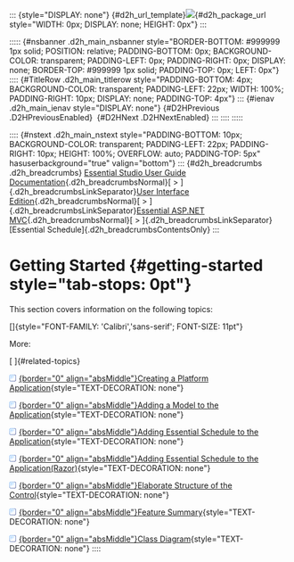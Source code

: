 ::: {style="DISPLAY: none"}
[](ms-xhelp:///?Id=d2h_url_template){#d2h_url_template}![](!package_url!){#d2h_package_url style="WIDTH: 0px; DISPLAY: none; HEIGHT: 0px"}
:::

::::: {#nsbanner .d2h_main_nsbanner style="BORDER-BOTTOM: #999999 1px solid; POSITION: relative; PADDING-BOTTOM: 0px; BACKGROUND-COLOR: transparent; PADDING-LEFT: 0px; PADDING-RIGHT: 0px; DISPLAY: none; BORDER-TOP: #999999 1px solid; PADDING-TOP: 0px; LEFT: 0px"}
:::: {#TitleRow .d2h_main_titlerow style="PADDING-BOTTOM: 4px; BACKGROUND-COLOR: transparent; PADDING-LEFT: 22px; WIDTH: 100%; PADDING-RIGHT: 10px; DISPLAY: none; PADDING-TOP: 4px"}
::: {#ienav .d2h_main_ienav style="DISPLAY: none"}
[](ms-xhelp:///?Id=2848aea6-ecad-4142-8b2e-7ae230325169){#D2HPrevious .D2HPreviousEnabled}  [](ms-xhelp:///?Id=bfcddfaa-581e-4be3-ada8-fe85556151f0){#D2HNext .D2HNextEnabled}
:::
::::
:::::

:::: {#nstext .d2h_main_nstext style="PADDING-BOTTOM: 10px; BACKGROUND-COLOR: transparent; PADDING-LEFT: 22px; PADDING-RIGHT: 10px; HEIGHT: 100%; OVERFLOW: auto; PADDING-TOP: 5px" hasuserbackground="true" valign="bottom"}
::: {#d2h_breadcrumbs .d2h_breadcrumbs}
[Essential Studio User Guide Documentation](ms-xhelp:///?Id=12457748-09e3-4d74-a240-8e049cedf030){.d2h_breadcrumbsNormal}[ \> ]{.d2h_breadcrumbsLinkSeparator}[User Interface Edition](ms-xhelp:///?Id=c29296b7-531c-413b-a0ec-488ca1f7f669){.d2h_breadcrumbsNormal}[ \> ]{.d2h_breadcrumbsLinkSeparator}[Essential ASP.NET MVC](ms-xhelp:///?Id=4b14e7d1-65c4-4f67-b1aa-2c37709905a5){.d2h_breadcrumbsNormal}[ \> ]{.d2h_breadcrumbsLinkSeparator}[Essential Schedule]{.d2h_breadcrumbsContentsOnly}
:::

# Getting Started {#getting-started style="tab-stops: 0pt"}

This section covers information on the following topics:

[]{style="FONT-FAMILY: 'Calibri','sans-serif'; FONT-SIZE: 11pt"} 

More:

[ ]{#related-topics}

[![](button.gif){border="0" align="absMiddle"}Creating a Platform Application](ms-xhelp:///?Id=bfcddfaa-581e-4be3-ada8-fe85556151f0){style="TEXT-DECORATION: none"}

[![](button.gif){border="0" align="absMiddle"}Adding a Model to the Application](ms-xhelp:///?Id=275acfa8-40d0-4344-8af5-767b6e012982){style="TEXT-DECORATION: none"}

[![](button.gif){border="0" align="absMiddle"}Adding Essential Schedule to the Application](ms-xhelp:///?Id=e4f32654-cbef-4829-8c06-f1b2f5ecfb45){style="TEXT-DECORATION: none"}

[![](button.gif){border="0" align="absMiddle"}Adding Essential Schedule to the Application(Razor)](ms-xhelp:///?Id=31314140-fffc-4e28-9c13-759a6622063c){style="TEXT-DECORATION: none"}

[![](button.gif){border="0" align="absMiddle"}Elaborate Structure of the Control](ms-xhelp:///?Id=6afcf846-bca2-452e-91c0-83cb3a34146a){style="TEXT-DECORATION: none"}

[![](button.gif){border="0" align="absMiddle"}Feature Summary](ms-xhelp:///?Id=a2f20bf2-fbb3-40be-b76e-e6958ba6d572){style="TEXT-DECORATION: none"}

[![](button.gif){border="0" align="absMiddle"}Class Diagram](ms-xhelp:///?Id=cd4853f3-8ba0-4975-a533-6f05e7fe30b1){style="TEXT-DECORATION: none"}
::::
